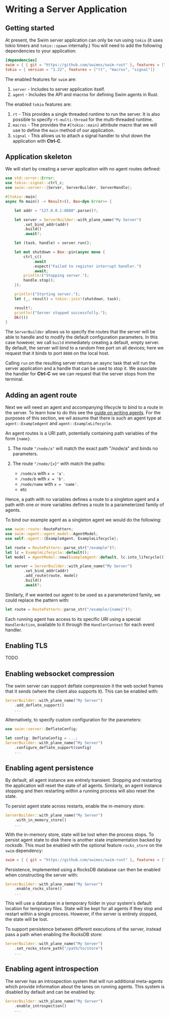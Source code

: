 Writing a Server Application
============================

Getting started
---------------

At present, the Swim server application can only be run using `tokio` (it uses tokio timers and `tokio::spawn` internally.) You will need to add the following dependencies to your application:

```toml
[dependencies]
swim = { { git = "https://github.com/swimos/swim-rust" }, features = ["server", "agent"] }
tokio = { version = "1.22", features = ["rt", "macros", "signal"]}
```

The enabled features for `swim` are:

1. `server` - Includes to server application itself.
2. `agent` - Includes the API and macros for defining Swim agents in Rust.

The enabled `tokio` features are:

1. `rt` - This provides a single threaded runtime to run the server. It is also possible to specify `rt-multi-thread` for the multi-threaded runtime.
2. `macros` - The provides the `#[tokio::main]` attribute macro that we will use to define the `main` method of our application.
3. `signal` - This allows us to attach a signal handler to shut down the application with **Ctrl-C**.

Application skeleton
--------------------

We will start by creating a server application with no agent routes defined:

```rust
use std::error::Error;
use tokio::signal::ctrl_c;
use swim::server::{Server, ServerBuilder, ServerHandle};

#[tokio::main]
async fn main() -> Result<(), Box<dyn Error>> {

    let addr = "127.0.0.1:8080".parse()?;

    let server = ServerBuilder::with_plane_name("My Server")
        .set_bind_addr(addr)
        .build()
        .await?;

    let (task, handle) = server.run();

    let mut shutdown = Box::pin(async move {
        ctrl_c()
            .await
            .expect("Failed to register interrupt handler.")
            .await;
        println!("Stopping server.");
        handle.stop();
    });

    println!("Starting server.");
    let (_, result) = tokio::join!(shutdown, task);

    result?;
    println!("Server stopped successfully.");
    Ok(())
}
```

The `ServerBuilder` allows us to specify the routes that the server will be able to handle and to modify the default configuration parameters. In this case however, we call `build` immediately creating a default, empty server. By default, the server will bind to a random free port on all devices; here we request that it binds to port `8080` on the local host.

Calling `run` on the resulting server returns an async task that will run the server application and a handle that can be used to stop it. We associate the handler for **Ctrl-C** we we can request that the server stops from the terminal.

Adding an agent route
---------------------

Next we will need an agent and accompanying lifecycle to bind to a route in the server. To learn how to do this see the [guide on writing agents](agent.md). For the purposes of this section, we wil assume that there is such an agent type at `agent::ExampleAgent` and `agent::ExampleLifecycle`.

An agent routes is a URI path, potentially containing path variables of the form `{name}`.

1. The route `"/node/a"` will match the exact path "/node/a" and binds no parameters.
2. The route `"/node/{x}"` with match the paths:
     
     * `/node/a` with `x = 'a'`.
     * `/node/b` with `x = 'b'`.
     * `/node/name` with `x = 'name'`.
     * etc

Hence, a path with no variables defines a route to a singleton agent and a path with one or more variables defines a route to a parameterized family of agents.

To bind our example agent as a singleton agent we would do the following:

```rust
use swim::route::RoutePattern;
use swim::agent::agent_model::AgentModel;
use self::agent::{ExampleAgent, ExampleLifecycle};

let route = RoutePattern::parse_str("/example")?;
let lc = ExampleLifecycle::default();
let model = AgentModel::new(ExampleAgent::default, lc.into_lifecycle());

let server = ServerBuilder::with_plane_name("My Server")
        .set_bind_addr(addr)
        .add_route(route, model)
        .build()
        .await?;
```

Similarly, if we wanted our agent to be used as a parameterized family, we could replace the pattern with:

```rust
let route = RoutePattern::parse_str("/example/{name}")?;
```

Each running agent has access to its specific URI using a special `HandlerAction`, available to it through the `HandlerContext` for each event handler.

Enabling TLS
------------

TODO

Enabling websocket compression
------------------------------

The swim server can support deflate compression it the web socket frames that it sends (where the client also supports it). This can be enabled with:

```rust
ServerBuilder::with_plane_name("My Server")
    .add_deflate_support()
    ...
```

Alternatively, to specify custom configuration for the parameters:

```rust
use swim::server::DeflateConfig;

let config: DeflateConfig = ...;
ServerBuilder::with_plane_name("My Server")
    .configure_deflate_support(config)
    ...
```

Enabling agent persistence
--------------------------

By default, all agent instance are entirely transient. Stopping and restarting the application will reset the state of all agents. Similarly, an agent instance stopping and then restarting within a running process will also reset the state.

To persist agent state across restarts, enable the in-memory store:

```rust
ServerBuilder::with_plane_name("My Server")
    .with_in_memory_store()
    ...
```

With the in-memory store, state will be lost when the process stops. To persist agent state to disk there
is another state implementation backed by rocksdb. This must be enabled with the optional feature `rocks_store` on the `swim` dependency:

```toml
swim = { { git = "https://github.com/swimos/swim-rust" }, features = ["server", "agent", "rocks_store"] }
```

Persistence, implemented using a RocksDB database can then be enabled when constructing the server with:

```rust
ServerBuilder::with_plane_name("My Server")
    .enable_rocks_store()
    ...
```

This will use a database in a temporary folder in your system's default location for temporary files. State will be kept for all agents if they stop and restart within a single process. However, if the server is entirely stopped, the state will be lost.

To support persistence between different executions of the server, instead pass a path when enabling the RocksDB store:

```rust
ServerBuilder::with_plane_name("My Server")
    .set_rocks_store_path("/path/to/store")
    ...
```

Enabling agent introspection
----------------------------

The server has an introspection system that will run additional meta-agents which provide information about the lanes on running agents. This system is disabled by default and can be enabled by:

```rust
ServerBuilder::with_plane_name("My Server")
    .enable_introspection()
    ...
```